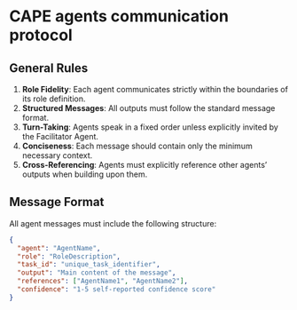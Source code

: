 # CAPE agents communication protocol

## General Rules
1. **Role Fidelity**: Each agent communicates strictly within the boundaries of its role definition.  
2. **Structured Messages**: All outputs must follow the standard message format.  
3. **Turn-Taking**: Agents speak in a fixed order unless explicitly invited by the Facilitator Agent.  
4. **Conciseness**: Each message should contain only the minimum necessary context.  
5. **Cross-Referencing**: Agents must explicitly reference other agents’ outputs when building upon them.  

## Message Format
All agent messages must include the following structure:

```json
{
  "agent": "AgentName",
  "role": "RoleDescription",
  "task_id": "unique_task_identifier",
  "output": "Main content of the message",
  "references": ["AgentName1", "AgentName2"],
  "confidence": "1-5 self-reported confidence score"
}